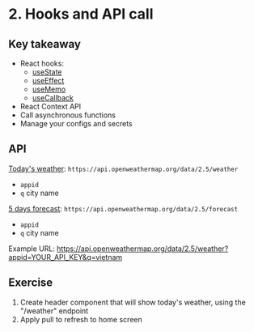# 2. Hooks and API call

## Key takeaway

- React hooks:
  - [useState](https://react.dev/reference/react/useState)
  - [useEffect](https://react.dev/reference/react/useEffect)
  - [useMemo](https://react.dev/reference/react/useMemo)
  - [useCallback](https://react.dev/reference/react/useCallback)
- React Context API
- Call asynchronous functions
- Manage your configs and secrets

## API

[Today's weather](https://openweathermap.org/current): `https://api.openweathermap.org/data/2.5/weather`

- `appid`
- `q` city name

[5 days forecast](https://openweathermap.org/forecast5): `https://api.openweathermap.org/data/2.5/forecast`

- `appid`
- `q` city name

Example URL: https://api.openweathermap.org/data/2.5/weather?appid=YOUR_API_KEY&q=vietnam

## Exercise

1. Create header component that will show today's weather, using the "/weather" endpoint
1. Apply pull to refresh to home screen
